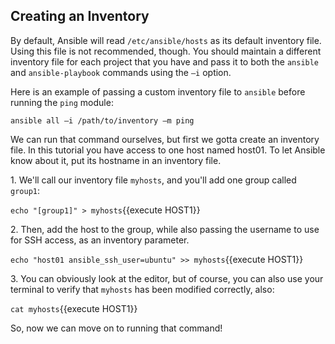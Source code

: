 ## Creating an Inventory
By default, Ansible will read `/etc/ansible/hosts` as its default inventory file. Using this file is not recommended, though. You should maintain a different inventory file for each project that you have and pass it to both the `ansible` and `ansible-playbook` commands using the `–i` option.

Here is an example of passing a custom inventory file to `ansible` before running the `ping` module:

```
ansible all –i /path/to/inventory –m ping
```
We can run that command ourselves, but first we gotta create an inventory file. In this tutorial you have access to one host named host01. To let Ansible know about it, put its hostname in an inventory file.

1\. We'll call our inventory file `myhosts`, and you'll add one group called `group1`:

`echo "[group1]" > myhosts`{{execute HOST1}}

2\. Then, add the host to the group, while also passing the username to use for SSH access, as an inventory parameter.

`echo "host01 ansible_ssh_user=ubuntu" >> myhosts`{{execute HOST1}}

3\. You can obviously look at the editor, but of course, you can also use your terminal to verify that `myhosts` has been modified correctly, also:

`cat myhosts`{{execute HOST1}}

So, now we can move on to running that command!

